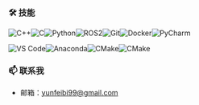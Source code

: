 ### 🛠 技能

![C++](https://img.shields.io/badge/C++-00599C?style=for-the-badge&logo=c%2B%2B&logoColor=pink)![C](https://img.shields.io/badge/C-A8B9CC?style=for-the-badge&logo=c&logoColor=pink)![Python](https://img.shields.io/badge/Python-3776AB?style=for-the-badge&logo=python&logoColor=yellow)![ROS2](https://img.shields.io/badge/ROS2-32CD32?style=for-the-badge&logo=ros&logoColor=white)![Git](https://img.shields.io/badge/Git-F05032?style=for-the-badge&logo=git&logoColor=black)![Docker](https://img.shields.io/badge/Docker-2496ED?style=for-the-badge&logo=docker&logoColor=white)![PyCharm](https://img.shields.io/badge/PyCharm-000000?style=for-the-badge&logo=pycharm&logoColor=green)

![VS Code](https://img.shields.io/badge/VSCode-007ACC?style=for-the-badge&logo=visual-studio-code&logoColor=white)![Anaconda](https://img.shields.io/badge/Anaconda-44A833?style=for-the-badge&logo=anaconda&logoColor=white)![CMake](https://img.shields.io/badge/CMake-00K8D8?style=for-the-badge&logo=cmake&logoColor=white)![CMake](https://img.shields.io/badge/Shell-4EAA25?style=for-the-badge&logo=gnu-bash&logoColor=white)

### 📫 联系我

- 邮箱：[yunfeibi99@gmail.com](yunfeibi99@gmail.com)
